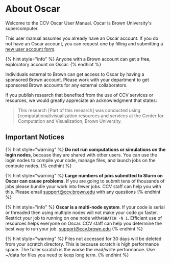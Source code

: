 # About Oscar



Welcome to the CCV Oscar User Manual. Oscar is Brown University's supercomputer.

This user manual assumes you already have an Oscar account. If you do not have an Oscar account, you can request one by filling and submitting a [new user account form](https://brown.co1.qualtrics.com/jfe/form/SV_0GtBE8kWJpmeG4B).

{% hint style="info" %}
Anyone with a Brown account can get a free, exploratory account on Oscar.
{% endhint %}

Individuals external to Brown can get access to Oscar by having a sponsored Brown account. Please work with your department to get sponsored Brown accounts for any external collaborators.

If you publish research that benefited from the use of CCV services or resources, we would greatly appreciate an acknowledgment that states:

> This research \[Part of this research\] was conducted using \[computational/visualization resources and services at the Center for Computation and Visualization, Brown University.

## Important Notices

{% hint style="warning" %}
**Do not run computations or simulations on the login nodes**, because they are shared with other users. You can use the login nodes to compile your code, manage files, and launch jobs on the compute nodes.
{% endhint %}

{% hint style="warning" %}
**Large numbers of jobs submitted to Slurm on Oscar can cause problems.** If you are going to submit tens of thousands of jobs please bundle your work into fewer jobs. CCV staff can help you with this. Please email support@ccv.brown.edu with any questions
{% endhint %}

{% hint style="info" %}
**Oscar is a multi-node system**. If your code is serial or threaded then using multiple nodes will not make your code go faster. Restrict your job to running on one node with`#SBATCH -N 1`. Efficient use of resources helps everyone on Oscar. CCV staff can help you determine the best way to run your job. support@ccv.brown.edu
{% endhint %}

{% hint style="warning" %}
Files not accessed for 30 days will be deleted from your scratch directory. This is because scratch is high performance space. The fuller scratch is the worse the read/write performance. Use ~/data for files you need to keep long term.
{% endhint %}

